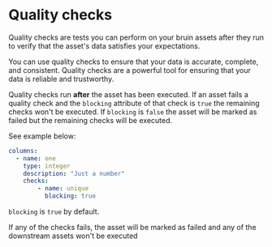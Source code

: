 # Quality checks

Quality checks are tests you can perform on your bruin assets after they run to verify that the asset's data satisfies your expectations. 

You can use quality checks to ensure that your data is accurate, complete, and consistent. Quality checks are a powerful tool for ensuring that your data is reliable and trustworthy.

Quality checks run **after** the asset has been executed. If an asset fails a quality check and the `blocking` attribute of that check is `true` the remaining checks won't be executed. 
If `blocking` is `false` the asset will be marked as failed but the remaining checks will be executed.

See example below:

```yaml
columns:
  - name: one
    type: integer
    description: "Just a number"
    checks:
        - name: unique
          blocking: true
```

`blocking` is `true` by default.

If any of the checks fails, the asset will be marked as failed and any of the downstream assets won't be executed